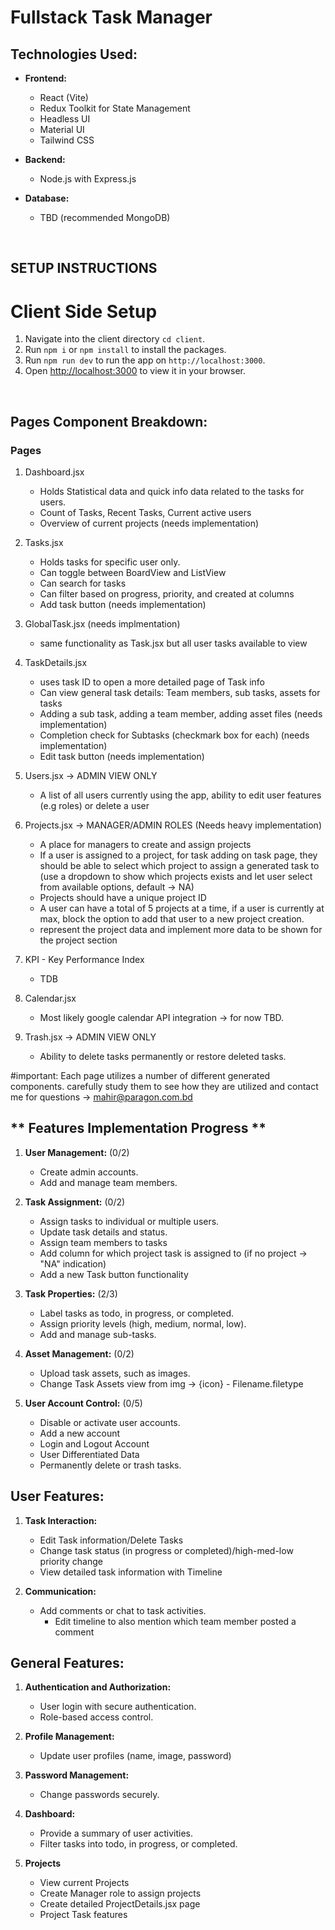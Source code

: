 # Fullstack Task Manager
## **Technologies Used:**
- **Frontend:**
    - React (Vite)
    - Redux Toolkit for State Management
    - Headless UI
    - Material UI
    - Tailwind CSS

- **Backend:**
    - Node.js with Express.js
    
- **Database:**
    - TBD (recommended MongoDB)

&nbsp;

## SETUP INSTRUCTIONS
# Client Side Setup

1. Navigate into the client directory `cd client`.
2. Run `npm i` or `npm install` to install the packages.
3. Run `npm run dev` to run the app on `http://localhost:3000`.
4. Open [http://localhost:3000](http://localhost:3000) to view it in your browser.

&nbsp;


## Pages Component Breakdown: 

### **Pages**
1. Dashboard.jsx
    - Holds Statistical data and quick info data related to the tasks for users. 
    - Count of Tasks, Recent Tasks, Current active users
    - Overview of current projects (needs implementation)

2. Tasks.jsx
    - Holds tasks for specific user only. 
    - Can toggle between BoardView and ListView
    - Can search for tasks
    - Can filter based on progress, priority, and created at columns
    - Add task button (needs implementation)

3. GlobalTask.jsx (needs implmentation)
    - same functionality as Task.jsx but all user tasks available to view

4. TaskDetails.jsx
    - uses task ID to open a more detailed page of Task info
    - Can view general task details: Team members, sub tasks, assets for tasks
    - Adding a sub task, adding a team member, adding asset files (needs implementation)
    - Completion check for Subtasks (checkmark box for each) (needs implementation)
    - Edit task button (needs implementation)
    
5. Users.jsx -> ADMIN VIEW ONLY
    - A list of all users currently using the app, ability to edit user features (e.g roles) or delete a user

6. Projects.jsx -> MANAGER/ADMIN ROLES (Needs heavy implementation)
    - A place for managers to create and assign projects
    - If a user is assigned to a project, for task adding on task page, they should be able to select which project to assign a generated task to (use a dropdown to show which projects exists and let user select from available options, default -> NA)
    - Projects should have a unique project ID 
    - A user can have a total of 5 projects at a time, if a user is currently at max, block the option to add that user to a new project creation. 
    - represent the project data and implement more data to be shown for the project section
    
7. KPI - Key Performance Index
    - TDB
    
8. Calendar.jsx
    - Most likely google calendar API integration -> for now TBD.
    
9. Trash.jsx -> ADMIN VIEW ONLY
    - Ability to delete tasks permanently or restore deleted tasks. 
        
    
#important: 
Each page utilizes a number of different generated components. carefully study them to see how they are utilized and contact me for questions -> mahir@paragon.com.bd 


## ** Features Implementation Progress **
1. **User Management:** (0/2)
    - Create admin accounts.
    - Add and manage team members.

2. **Task Assignment:** (0/2)
    - Assign tasks to individual or multiple users.
    - Update task details and status.
    - Assign team members to tasks
    - Add column for which project task is assigned to (if no project -> "NA" indication)
    - Add a new Task button functionality

3. **Task Properties:** (2/3)
    - Label tasks as todo, in progress, or completed.
    - Assign priority levels (high, medium, normal, low).
    - Add and manage sub-tasks.

4. **Asset Management:** (0/2)
    - Upload task assets, such as images.
    - Change Task Assets view from img -> {icon} - Filename.filetype

5. **User Account Control:** (0/5)
    - Disable or activate user accounts.
    - Add a new account
    - Login and Logout Account
    - User Differentiated Data
    - Permanently delete or trash tasks.


## **User Features:**
1. **Task Interaction:**
    - Edit Task information/Delete Tasks
    - Change task status (in progress or completed)/high-med-low priority change
    - View detailed task information with Timeline


2. **Communication:**
    - Add comments or chat to task activities.
        - Edit timeline to also mention which team member posted a comment

## **General Features:**
1. **Authentication and Authorization:**
    - User login with secure authentication.
    - Role-based access control.

2. **Profile Management:**
    - Update user profiles (name, image, password)

3. **Password Management:**
    - Change passwords securely.

4. **Dashboard:**
    - Provide a summary of user activities.
    - Filter tasks into todo, in progress, or completed.
    
5. **Projects**
    - View current Projects
    - Create Manager role to assign projects
    - Create detailed ProjectDetails.jsx page
    - Project Task features 

